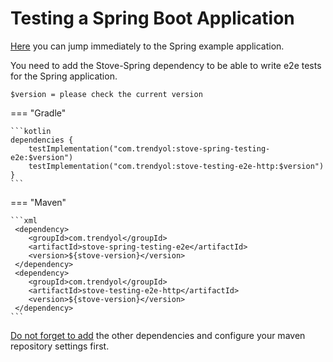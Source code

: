 # Testing a Spring Boot Application

[Here](https://github.com/Trendyol/stove4k/tree/main/examples/spring-example) you can jump immediately to the Spring example application.

You need to add the Stove-Spring dependency to be able to write e2e tests for the Spring application.

`$version = please check the current version`

=== "Gradle"

    ```kotlin
    dependencies {
        testImplementation("com.trendyol:stove-spring-testing-e2e:$version")
        testImplementation("com.trendyol:stove-testing-e2e-http:$version")
    }
    ```

=== "Maven"

    ```xml
     <dependency>
        <groupId>com.trendyol</groupId>
        <artifactId>stove-spring-testing-e2e</artifactId>
        <version>${stove-version}</version>
     </dependency>
     <dependency>
        <groupId>com.trendyol</groupId>
        <artifactId>stove-testing-e2e-http</artifactId>
        <version>${stove-version}</version>
     </dependency>
    ```

[Do not forget to add](../../../index.md#how-to-get) the other dependencies and configure your maven repository settings first.
